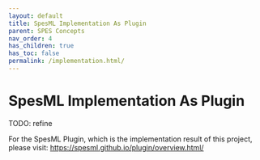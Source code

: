 ```yaml
---
layout: default
title: SpesML Implementation As Plugin
parent: SPES Concepts
nav_order: 4
has_children: true
has_toc: false
permalink: /implementation.html/
---
```

# SpesML Implementation As Plugin

TODO: refine

For the SpesML Plugin, which is the implementation result of this project, please visit: https://spesml.github.io/plugin/overview.html/